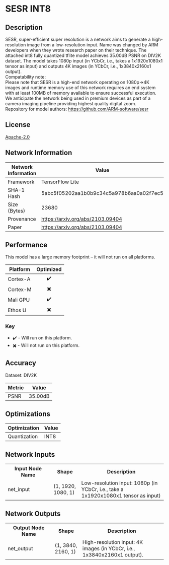 # SESR INT8

## Description
SESR, super-efficient super resolution is a network aims to generate a high-resolution image from a low-resolution input.
Name was changed by ARM developers when they wrote research paper on their technique.
The attached int8 fully quantized tflite model achieves 35.00dB PSNR on DIV2K dataset. 
The model takes 1080p input (in YCbCr, i.e., takes a 1x1920x1080x1 tensor as input) and outputs 4K images (in YCbCr, i.e., 1x3840x2160x1 output).  
Compatability note:  
Please note that SESR is a high-end network operating on 1080p->4K images and runtime memory use of this network requires an end system with at least 100MB of memory available to ensure successful execution.
We anticipate the network being used in premium devices as part of a camera imaging pipeline providing highest quality digital zoom.  
Repository for model authors: https://github.com/ARM-software/sesr  

## License
[Apache-2.0](https://spdx.org/licenses/Apache-2.0.html)

## Network Information
| Network Information |  Value         |
|---------------------|----------------|
|  Framework          | TensorFlow Lite |
|  SHA-1 Hash         | 5abc5f05202aa1b0b9c34c5a978b6aa0a02f7ec5 |
|  Size (Bytes)       | 23680 |
|  Provenance         | https://arxiv.org/abs/2103.09404 |
|  Paper              | https://arxiv.org/abs/2103.09404 |

## Performance
This model has a large memory footprint – it will not run on all platforms.

| Platform | Optimized |
|----------|:---------:|
| Cortex-A |:heavy_check_mark:          |
| Cortex-M |:heavy_multiplication_x:          |
| Mali GPU |:heavy_check_mark:          |
| Ethos U  |:heavy_multiplication_x:          |

### Key
* :heavy_check_mark: - Will run on this platform.
* :heavy_multiplication_x: - Will not run on this platform.

## Accuracy
Dataset: DIV2K

| Metric | Value |
|--------|-------|
| PSNR | 35.00dB |

## Optimizations
| Optimization |  Value  |
|--------------|---------|
| Quantization | INT8 |

## Network Inputs
<table>
    <tr>
        <th width="200">Input Node Name</th>
        <th width="100">Shape</th>
        <th width="400">Description</th>
    </tr>
    <tr>
        <td>net_input</td>
        <td>(1, 1920, 1080, 1)</td>
        <td>Low-resolution input: 1080p (in YCbCr, i.e., take a 1x1920x1080x1 tensor as input) </td> 
    </tr>
</table>

## Network Outputs
<table>
    <tr>
        <th width="200">Output Node Name</th>
        <th width="100">Shape</th>
        <th width="400">Description</th>
    </tr>
    <tr>
        <td>net_output</td>
        <td>(1, 3840, 2160, 1)</td>
        <td>High-resolution input: 4K images (in YCbCr, i.e., 1x3840x2160x1 output).</td> 
    </tr>
</table>
